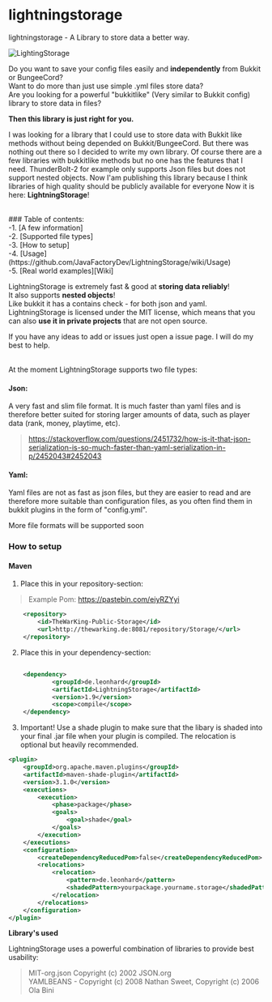 
# lightningstorage
lightningstorage - A Library to store data a better way.

![LightingStorage](https://i.ibb.co/Tt6VHFh/Lightning-Storage-New.png) 


Do you want to save your config files easily and **independently** from Bukkit or BungeeCord?<br>
Want to do more than just use simple .yml files store data?<br>
Are you looking for a powerful "bukkitlike" (Very similar to Bukkit config) library to store data in files?<br>

**Then this library is just right for you.**

I was looking for a library that I could use to store data with Bukkit like methods 
without being depended on Bukkit/BungeeCord. But there was nothing out there so I decided to write my own library.
Of course there are a few libraries with bukkitlike methods but no one has the features that I need.
ThunderBolt-2 for example only supports Json files but does not support nested objects.
Now I'am publishing this library because I think libraries of high quality should be publicly available for everyone
Now it is here: **LightningStorage**!

<br>
### Table of contents:
<br>
-1. [A few information] <br>
-2. [Supported file types] <br>
-3. [How to setup] <br>
-4. [Usage](https://github.com/JavaFactoryDev/LightningStorage/wiki/Usage) <br>
-5. [Real world examples][Wiki] <br>



LightningStorage is extremely fast & good at **storing data reliably**! <br>
It also supports **nested objects**!<br>
Like bukkit it has a contains check - for both json and yaml.
LightningStorage is licensed under the MIT license, which means that
you can also **use it in private projects** that are not open source.

If you have any ideas to add or issues just open a issue page. I will do my best to help.

<br>
At the moment LightningStorage supports two file types:

#### Json:
A very fast and slim file format.
It is much faster than yaml files and is therefore better suited for storing
 larger amounts of data, such as player data (rank, money, playtime, etc).
>https://stackoverflow.com/questions/2451732/how-is-it-that-json-serialization-is-so-much-faster-than-yaml-serialization-in-p/2452043#2452043


#### Yaml:
Yaml files are not as fast as json files, but they are easier 
to read and are therefore more suitable than configuration files, 
as you often find them in bukkit plugins in the form of "config.yml".

More file formats will be supported soon





### How to setup

#### Maven

1. Place this in your repository-section: 
>Example Pom: https://pastebin.com/eiyRZYyi 

```xml
    <repository>
        <id>TheWarKing-Public-Storage</id>
        <url>http://thewarking.de:8081/repository/Storage/</url>
    </repository>
```       


2. Place this in your dependency-section: 

```xml

    <dependency>
            <groupId>de.leonhard</groupId>
            <artifactId>LightningStorage</artifactId>
            <version>1.9</version>
            <scope>compile</scope>
    </dependency>
```       
    

3. Important! Use a shade plugin to make sure that the libary is shaded into your final .jar file when your
plugin is compiled. 
The relocation is optional but heavily recommended.

```xml
<plugin>
	<groupId>org.apache.maven.plugins</groupId>
	<artifactId>maven-shade-plugin</artifactId>
	<version>3.1.0</version>
	<executions>
		<execution>
			<phase>package</phase>
			<goals>
				<goal>shade</goal>
			</goals>
		</execution>
	</executions>
	<configuration>
		<createDependencyReducedPom>false</createDependencyReducedPom>
		<relocations>
			<relocation>
				<pattern>de.leonhard</pattern>
				<shadedPattern>yourpackage.yourname.storage</shadedPattern>
			</relocation>
		</relocations>
	</configuration>
</plugin>
```       


**Library's used**

LightningStorage uses a powerful combination of libraries to provide best usability: 

>MIT-org.json Copyright (c) 2002 JSON.org <br>
>YAMLBEANS - Copyright (c) 2008 Nathan Sweet, Copyright (c) 2006 Ola Bini <br>
